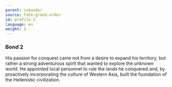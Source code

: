```yaml
---
parent: iskandar
source: fate-grand-order
id: profile-2
language: en
weight: 2
---
```


### Bond 2

His passion for conquest came not from a desire to expand his territory, but rather a strong adventurous spirit that wanted to explore the unknown world. He appointed local personnel to rule the lands he conquered and, by proactively incorporating the culture of Western Asia, built the foundation of the Hellenistic civilization.
